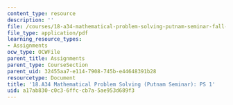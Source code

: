 ```yaml
---
content_type: resource
description: ''
file: /courses/18-a34-mathematical-problem-solving-putnam-seminar-fall-2018/a17ab830c0c36ffccb7a5ae953d689f3_MIT18_A34F18PS1.pdf
file_type: application/pdf
learning_resource_types:
- Assignments
ocw_type: OCWFile
parent_title: Assignments
parent_type: CourseSection
parent_uid: 32455aa7-e114-7908-745b-e44648391b28
resourcetype: Document
title: '18.A34 Mathematical Problem Solving (Putnam Seminar): PS 1'
uid: a17ab830-c0c3-6ffc-cb7a-5ae953d689f3
---
```

